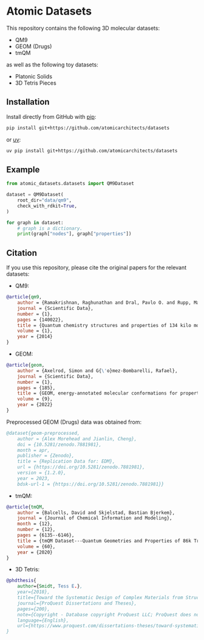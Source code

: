 # Atomic Datasets

This repository contains the following 3D molecular datasets:
- QM9
- GEOM (Drugs)
- tmQM

as well as the following toy datasets:
- Platonic Solids
- 3D Tetris Pieces

## Installation
Install directly from GitHub with [pip](https://pypi.org/project/pip/):
```bash
pip install git+https://github.com/atomicarchitects/datasets
```
or [uv](https://docs.astral.sh/uv/getting-started/installation/):
```bash
uv pip install git+https://github.com/atomicarchitects/datasets
```

## Example
```python
from atomic_datasets.datasets import QM9Dataset

dataset = QM9Dataset(
    root_dir="data/qm9",
    check_with_rdkit=True,
)

for graph in dataset:
	# graph is a dictionary.
	print(graph["nodes"], graph["properties"])
```

## Citation

If you use this repository, please cite the original papers for the relevant datasets:
- QM9:
```bibtex
@article{qm9,
	author = {Ramakrishnan, Raghunathan and Dral, Pavlo O. and Rupp, Matthias and von Lilienfeld, O. Anatole},
	journal = {Scientific Data},
	number = {1},
	pages = {140022},
	title = {Quantum chemistry structures and properties of 134 kilo molecules},
	volume = {1},
	year = {2014}
}
```
- GEOM:
```bibtex
@article{geom,
	author = {Axelrod, Simon and G{\'o}mez-Bombarelli, Rafael},
	journal = {Scientific Data},
	number = {1},
	pages = {185},
	title = {GEOM, energy-annotated molecular conformations for property prediction and molecular generation},
	volume = {9},
	year = {2022}
}
```
Preprocessed GEOM (Drugs) data was obtained from:
```bibtex
@dataset{geom-preprocessed,
	author = {Alex Morehead and Jianlin, Cheng},
	doi = {10.5281/zenodo.7881981},
	month = apr,
	publisher = {Zenodo},
	title = {Replication Data for: EDM},
	url = {https://doi.org/10.5281/zenodo.7881981},
	version = {1.2.0},
	year = 2023,
	bdsk-url-1 = {https://doi.org/10.5281/zenodo.7881981}}
```
- tmQM:
```bibtex
@article{tmQM,
	author = {Balcells, David and Skjelstad, Bastian Bjerkem},
	journal = {Journal of Chemical Information and Modeling},
	month = {12},
	number = {12},
	pages = {6135--6146},
	title = {tmQM Dataset---Quantum Geometries and Properties of 86k Transition Metal Complexes},
	volume = {60},
	year = {2020}
}
```
- 3D Tetris:
```bibtex
@phdthesis{
    author={Smidt, Tess E.},
    year={2018},
    title={Toward the Systematic Design of Complex Materials from Structural Motifs},
    journal={ProQuest Dissertations and Theses},
    pages={200},
    note={Copyright - Database copyright ProQuest LLC; ProQuest does not claim copyright in the individual underlying works; Last updated - 2023-03-04},
    language={English},
    url={https://www.proquest.com/dissertations-theses/toward-systematic-design-complex-materials/docview/2137540057/se-2},
}
```


